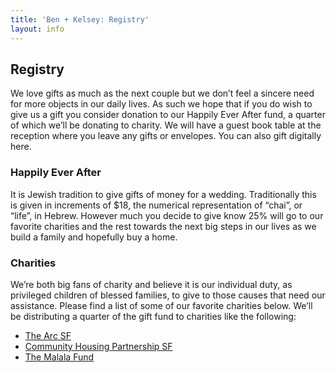 ```yaml
---
title: 'Ben + Kelsey: Registry'
layout: info
---
```


## Registry

We love gifts as much as the next couple but we don’t feel a sincere need for more objects in our daily lives. As such we hope that if you do wish to give us a gift you consider donation to our Happily Ever After fund, a quarter of which we’ll be donating to charity. We will have a guest book table at the reception where you leave any gifts or envelopes. You can also gift digitally here.

### Happily Ever After

It is Jewish tradition to give gifts of money for a wedding. Traditionally this is given in increments of $18, the numerical representation of “chai”, or “life”, in Hebrew. However much you decide to give know 25% will go to our favorite charities and the rest towards the next big steps in our lives as we build a family and hopefully buy a home.

### Charities

We’re both big fans of charity and believe it is our individual duty, as privileged children of blessed families, to give to those causes that need our assistance. Please find a list of some of our favorite charities below. We’ll be distributing a quarter of the gift fund to charities like the following:

- [The Arc SF](https://www.thearcsf.org/)
- [Community Housing Partnership SF](https://www.chp-sf.org/)
- [The Malala Fund](https://www.malala.org/)
